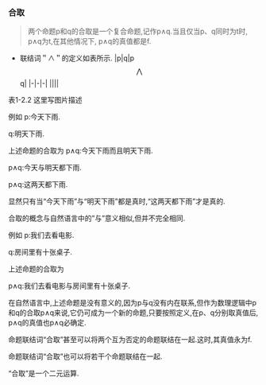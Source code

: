 ### 合取
> 两个命题p和q的合取是一个复合命题,记作p∧q.当且仅当p、q同时为t时, p∧q为t,在其他情况下, p∧q的真值都是f.

* 联结词＂∧＂的定义如表所示.
|p|q|p$$ \bigwedge $$q|
|-|-|-|
||||

表1-2.2 
这里写图片描述

例如 p:今天下雨.

q:明天下雨.

上述命题的合取为 p∧q:今天下雨而且明天下雨.

p∧q:今天与明天都下雨.

p∧q:这两天都下雨.

显然只有当“今天下雨”与“明天下雨”都是真时,“这两天都下雨”才是真的.

合取的概念与自然语言中的”与”意义相似,但并不完全相同.

例如 p:我们去看电影.

q:房间里有十张桌子.

上述命题的合取为

p∧q:我们去看电影与房间里有十张桌子.

在自然语言中,上述命题是没有意义的,因为p与q没有内在联系,但作为数理逻辑中p和q的合取p∧q来说,它仍可成为一个新的命题,只要按照定义,在p、q分别取真值后, p∧q的真值也p∧q必确定.

命题联结词“合取”甚至可以将两个互为否定的命题联结在一起.这时,其真值永为f.

命题联结词“合取”也可以将若干个命题联结在一起.

“合取”是一个二元运算.